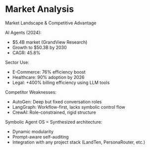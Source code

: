 # Market Analysis

Market Landscape & Competitive Advantage

AI Agents (2024):
- $5.4B market (GrandView Research)
- Growth to $50.3B by 2030
- CAGR: 45.8%

Sector Use:
- E-Commerce: 76% efficiency boost
- Healthcare: 90% adoption by 2026
- Legal: +400% billing efficiency using LLM tools

Competitor Weaknesses:
- AutoGen: Deep but fixed conversation roles
- LangGraph: Workflow-first, lacks symbolic control flow
- CrewAI: Role-constrained, rigid structure

Symbolic Agent OS = Synthesized architecture:
- Dynamic modularity
- Prompt-aware self-auditing
- Integration with any project stack (LandTen, PersonaRouter, etc.)